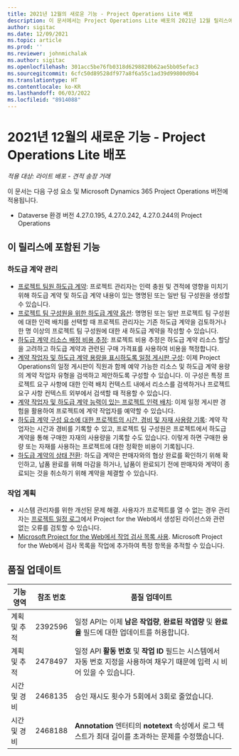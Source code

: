```yaml
---
title: 2021년 12월의 새로운 기능 - Project Operations Lite 배포
description: 이 문서에서는 Project Operations Lite 배포의 2021년 12월 릴리스에서 사용할 수 있는 품질 업데이트에 대한 정보를 제공합니다.
author: sigitac
ms.date: 12/09/2021
ms.topic: article
ms.prod: ''
ms.reviewer: johnmichalak
ms.author: sigitac
ms.openlocfilehash: 301acc5be76fb0318d6298820b62ae5bb05efac3
ms.sourcegitcommit: 6cfc50d89528df977a8f6a55c1ad39d99800d9b4
ms.translationtype: HT
ms.contentlocale: ko-KR
ms.lasthandoff: 06/03/2022
ms.locfileid: "8914088"
---
```

# <a name="whats-new-december-2021---project-operations-lite-deployment"></a>2021년 12월의 새로운 기능 - Project Operations Lite 배포

_적용 대상: 라이트 배포 - 견적 송장 거래_

이 문서는 다음 구성 요소 및 Microsoft Dynamics 365 Project Operations 버전에 적용됩니다.

- Dataverse 환경 버전 4.27.0.195, 4.27.0.242, 4.27.0.244의 Project Operations


## <a name="features-included-in-this-release"></a>이 릴리스에 포함된 기능

### <a name="subcontract-management"></a>하도급 계약 관리 

- [프로젝트 팀원 하도급 계약](../subcontracting/subcontracting-project-team-members.md): 프로젝트 관리자는 인력 충원 및 견적에 영향을 미치기 위해 하도급 계약 및 하도급 계약 내용이 있는 명명된 또는 일반 팀 구성원을 생성할 수 있습니다.
- [프로젝트 팀 구성원을 위한 하도급 계약 옵션](../subcontracting/subcon-options.md): 명명된 또는 일반 프로젝트 팀 구성원에 대한 인력 배치를 선택할 때 프로젝트 관리자는 기존 하도급 계약을 검토하거나 한 명 이상의 프로젝트 팀 구성원에 대한 새 하도급 계약을 작성할 수 있습니다. 
- [하도급 계약 리소스 배정 비용 추정](../subcontracting/costing-subcon-ra.md): 프로젝트 비용 추정은 하도급 계약 리소스 할당을 고려하고 하도급 계약과 관련된 구매 가격표를 사용하여 비용을 책정합니다. 
- [계약 작업자 및 하도급 계약 용량을 표시하도록 일정 게시판 구성](../subcontracting/configure-sb-subcon.md): 이제 Project Operations의 일정 게시판이 직원과 함께 예약 가능한 리소스 및 하도급 계약 용량의 계약 작업자 유형을 검색하고 제안하도록 구성할 수 있습니다. 이 구성은 특정 프로젝트 요구 사항에 대한 인력 배치 컨텍스트 내에서 리소스를 검색하거나 프로젝트 요구 사항 컨텍스트 외부에서 검색할 때 적용할 수 있습니다.
- [계약 작업자 및 하도급 계약 능력이 있는 프로젝트 인력 배치](../subcontracting/staffing-cw.md): 이제 일정 게시판 경험을 활용하여 프로젝트에 계약 작업자를 예약할 수 있습니다.
- [하도급 계약 구성 요소에 대한 프로젝트의 시간, 경비 및 자재 사용량 기록](../subcontracting/recording-subcon-actuals.md): 계약 작업자는 시간과 경비를 기록할 수 있고, 프로젝트 팀 구성원은 프로젝트에서 하도급 계약을 통해 구매한 자재의 사용량을 기록할 수도 있습니다. 이렇게 하면 구매한 용량 또는 자재를 사용하는 프로젝트에 대한 정확한 비용이 기록됩니다.
- [하도급 계약의 상태 전환](../subcontracting/subcon-states.md): 하도급 계약은 판매자와의 협상 완료를 확인하기 위해 확인하고, 납품 완료를 위해 마감을 하거나, 납품이 완료되기 전에 판매자와 계약이 종료되는 것을 취소하기 위해 계약을 체결할 수 있습니다.

### <a name="task-planning"></a>작업 계획
- 시스템 관리자를 위한 개선된 문제 해결. 사용자가 프로젝트를 열 수 없는 경우 관리자는 [프로젝트 일정 로그](../../project-management/schedule-api-logs.md)에서 Project for the Web에서 생성된 라이선스와 관련 없는 오류를 검토할 수 있습니다.
- [Microsoft Project for the Web에서 작업 검사 목록 사용](https://support.microsoft.com/en-us/office/use-task-checklists-in-microsoft-project-for-the-web-c69bcf73-5c75-4ad3-9893-6d6f92360e9c). Microsoft Project for the Web에서 검사 목록을 작업에 추가하여 특정 항목을 추적할 수 있습니다.

## <a name="quality-updates"></a>품질 업데이트

| **기능 영역** | **참조 번호** | **품질 업데이트** |
| --- | --- | --- |
| 계획 및 추적 | 2392596 | 일정 API는 이제 **남은 작업량**, **완료된 작엽량** 및 **완료율** 필드에 대한 업데이트를 허용합니다. |
| 계획 및 추적 | 2478497 | 일정 API **활동 번호** 및 **작업 ID** 필드는 시스템에서 자동 번호 지정을 사용하여 채우기 때문에 입력 시 비어 있을 수 있습니다.|
| 시간 및 경비 | 2468135 | 승인 재시도 횟수가 5회에서 3회로 줄었습니다. |
| 시간 및 경비 | 2468188 | **Annotation** 엔터티의 **notetext** 속성에서 로그 텍스트가 최대 길이를 초과하는 문제를 수정했습니다. |
